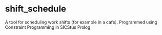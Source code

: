 # shift_schedule
A tool for scheduling work shifts (for example in a cafe). Programmed using Constraint Programming in SICStus Prolog
